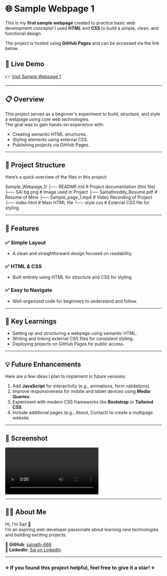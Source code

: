 # 🌐 Sample Webpage 1  

This is my **first sample webpage** created to practice basic web development concepts! I used **HTML** and **CSS** to build a simple, clean, and functional design.  

The project is hosted using **GitHub Pages** and can be accessed via the link below.  

## 🔗 Live Demo  

👉 [Visit Sample Webpage 1](https://sainath-666.github.io/Sample_Webpage_1/)  

---

## 📋 Overview  

This project serves as a beginner's experiment to build, structure, and style a webpage using core web technologies.  
The goal was to gain hands-on experience with:  
- Creating semantic HTML structures.  
- Styling elements using external CSS.  
- Publishing projects via GitHub Pages.  

---

## 📁 Project Structure  

Here’s a quick overview of the files in this project:  

Sample_Webpage_1/
├── README.md # Project documentation (this file)
├── SAI bg.png # Image used in Project
├── Sainathreddy_Resume.pdf # Resume of Mine
├── Sample_page_1.mp4 # Video Recording of Project
├── index.html # Main HTML file
└── style.css # External CSS file for styling

---

## 🚀 Features  

### ✅ **Simple Layout**  
- A clean and straightforward design focused on readability.  

### ✅ **HTML & CSS**  
- Built entirely using HTML for structure and CSS for styling.  

### ✅ **Easy to Navigate**  
- Well-organized code for beginners to understand and follow.  

---

## 🎯 Key Learnings  

- Setting up and structuring a webpage using semantic HTML.  
- Writing and linking external CSS files for consistent styling.  
- Deploying projects on GitHub Pages for public access.  

---

## 💡 Future Enhancements  

Here are a few ideas I plan to implement in future versions:  

1. Add **JavaScript** for interactivity (e.g., animations, form validations).  
2. Improve responsiveness for mobile and tablet devices using **Media Queries**.  
3. Experiment with modern CSS frameworks like **Bootstrap** or **Tailwind CSS**.  
4. Include additional pages (e.g., About, Contact) to create a multipage website.  

---

## 📸 Screenshot  

![Sample Webpage Screenshot](https://github.com/sainath-666/Sample_Webpage_1/blob/main/Sample_page_1.mp4)  


---

## 👨‍💻 About Me  

Hi, I’m Sai! 👋  
I’m an aspiring web developer passionate about learning new technologies and building exciting projects.  

📂 **GitHub**: [sainath-666](https://github.com/sainath-666)  
💼 **LinkedIn**: [Sai on LinkedIn](https://www.linkedin.com/in/sainath666)  

---

### ⭐️ If you found this project helpful, feel free to give it a star! ⭐️  
